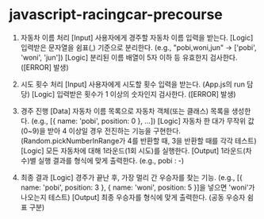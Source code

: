 # javascript-racingcar-precourse

1. 자동차 이름 처리
   [Input] 사용자에게 경주할 자동차 이름 입력을 받는다.
   [Logic] 입력받은 문자열을 쉼표(,) 기준으로 분리한다. (e.g., "pobi,woni,jun" -> ['pobi', 'woni', 'jun'])
   [Logic] 분리된 이름 배열이 5자 이하 등 유효한지 검사한다. ([ERROR] 발생)

2. 시도 횟수 처리
   [Input] 사용자에게 시도할 횟수 입력을 받는다. (App.js의 run 담당)
   [Logic] 입력받은 횟수가 1 이상의 숫자인지 검사한다. ([ERROR] 발생)

3. 경주 진행
   [Data] 자동차 이름 목록으로 자동차 객체(또는 클래스) 목록을 생성한다. (e.g., [{ name: 'pobi', position: 0 }, ...])
   [Logic] 자동차 한 대가 무작위 값(0~9)을 받아 4 이상일 경우 전진하는 기능을 구현한다.
   (Random.pickNumberInRange가 4를 반환할 때, 3을 반환할 때를 각각 테스트)
   [Logic] 모든 자동차에 대해 1라운드(1회 시도)를 실행한다.
   [Output] 1라운드(차수)별 실행 결과를 형식에 맞게 출력한다. (e.g., pobi : -)

4. 최종 결과
   [Logic] 경주가 끝난 후, 가장 멀리 간 우승자를 찾는 기능.
   (e.g., [{ name: 'pobi', position: 3 }, { name: 'woni', position: 5 }]을 넣으면 'woni'가 나오는지 테스트)
   [Output] 최종 우승자를 형식에 맞게 출력한다. (공동 우승자 쉼표 구분)
